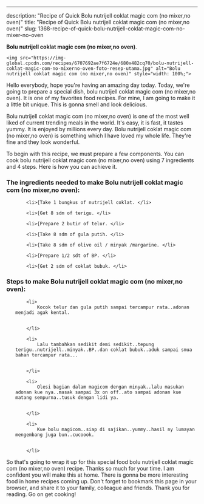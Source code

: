 ---
description: "Recipe of Quick Bolu nutrijell coklat magic com (no mixer,no oven)"
title: "Recipe of Quick Bolu nutrijell coklat magic com (no mixer,no oven)"
slug: 1368-recipe-of-quick-bolu-nutrijell-coklat-magic-com-no-mixer-no-oven

<p>
	<strong>Bolu nutrijell coklat magic com (no mixer,no oven)</strong>. 
	
</p>
<p>
	
	<img src="https://img-global.cpcdn.com/recipes/6707692ae7f6724e/680x482cq70/bolu-nutrijell-coklat-magic-com-no-mixerno-oven-foto-resep-utama.jpg" alt="Bolu nutrijell coklat magic com (no mixer,no oven)" style="width: 100%;">
	
	
</p>
<p>
	Hello everybody, hope you're having an amazing day today. Today, we're going to prepare a special dish, bolu nutrijell coklat magic com (no mixer,no oven). It is one of my favorites food recipes. For mine, I am going to make it a little bit unique. This is gonna smell and look delicious.
</p>
	
<p>
	
</p>
<p>
	Bolu nutrijell coklat magic com (no mixer,no oven) is one of the most well liked of current trending meals in the world. It's easy, it is fast, it tastes yummy. It is enjoyed by millions every day. Bolu nutrijell coklat magic com (no mixer,no oven) is something which I have loved my whole life. They're fine and they look wonderful.
</p>

<p>
To begin with this recipe, we must prepare a few components. You can cook bolu nutrijell coklat magic com (no mixer,no oven) using 7 ingredients and 4 steps. Here is how you can achieve it.
</p>

<h3>The ingredients needed to make Bolu nutrijell coklat magic com (no mixer,no oven):</h3>

<ol>
	
		<li>{Take 1 bungkus of nutrijell coklat. </li>
	
		<li>{Get 8 sdm of terigu. </li>
	
		<li>{Prepare 2 butir of telur. </li>
	
		<li>{Take 8 sdm of gula putih. </li>
	
		<li>{Take 8 sdm of olive oil / minyak /margarine. </li>
	
		<li>{Prepare 1/2 sdt of BP. </li>
	
		<li>{Get 2 sdm of coklat bubuk. </li>
	
</ol>
<p>
	
</p>

<h3>Steps to make Bolu nutrijell coklat magic com (no mixer,no oven):</h3>

<ol>
	
		<li>
			Kocok telur dan gula putih sampai tercampur rata..adonan menjadi agak kental.
			
			
		</li>
	
		<li>
			Lalu tambahkan sedikit demi sedikit..tepung terigu..nutrijell..minyak..BP..dan coklat bubuk..aduk sampai smua bahan tercampur rata...
			
			
		</li>
	
		<li>
			Olesi bagian dalam magicom dengan minyak..lalu masukan adonan kue nya..masak sampai 3x on off..ato sampai adonan kue matang sempurna..tusuk dengan lidi ya.
			
			
		</li>
	
		<li>
			Kue bolu magicom..siap di sajikan..yummy..hasil ny lumayan mengembang juga bun..cucoook.
			
			
		</li>
	
</ol>

<p>
	
</p>

<p>
	So that's going to wrap it up for this special food bolu nutrijell coklat magic com (no mixer,no oven) recipe. Thanks so much for your time. I am confident you will make this at home. There is gonna be more interesting food in home recipes coming up. Don't forget to bookmark this page in your browser, and share it to your family, colleague and friends. Thank you for reading. Go on get cooking!
</p>
